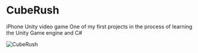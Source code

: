 # CubeRush
iPhone Unity video game
One of my first projects in the process of learning the Unity Game engine and C#

![CubeRush](CubeRush.jpg)
